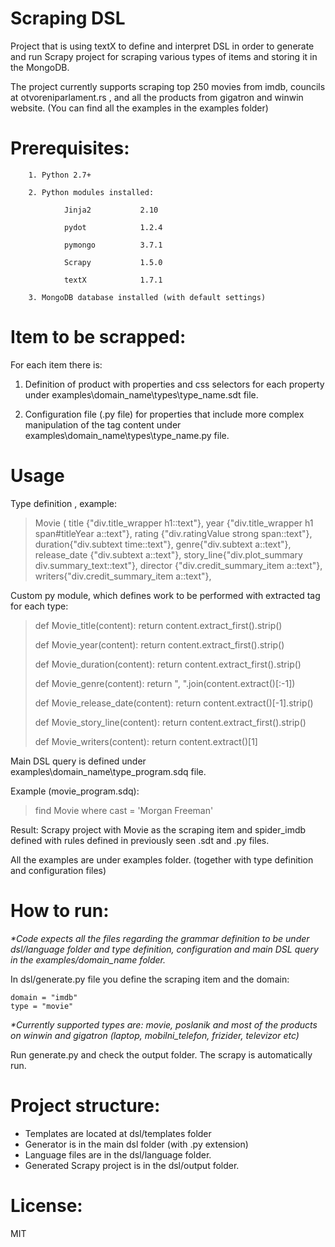 # Scraping DSL

Project that is using textX to define and interpret DSL in order to generate and run Scrapy project for scraping various types of items and storing it in the MongoDB.

The project currently supports scraping top 250 movies from imdb, councils at otvoreniparlament.rs , and all the products from gigatron and winwin website. (You can find all the examples in the examples folder)

# Prerequisites:

        1. Python 2.7+

        2. Python modules installed:

                Jinja2           2.10

                pydot            1.2.4

                pymongo          3.7.1

                Scrapy           1.5.0

                textX            1.7.1

        3. MongoDB database installed (with default settings)

# Item to be scrapped:

For each item there is:

1. Definition of product with properties and css selectors for each property under examples\domain_name\types\type_name.sdt file.

2. Configuration file (.py file) for properties that include more complex manipulation of the tag content under examples\domain_name\types\type_name.py file.

# Usage

Type definition , example:
> Movie (
> title {"div.title_wrapper h1::text"}, 
> year {"div.title_wrapper h1 span#titleYear a::text"},
> rating {"div.ratingValue strong span::text"}, 
> duration{"div.subtext time::text"},
> genre{"div.subtext a::text"},
> release_date {"div.subtext a::text"}, 
> story_line{"div.plot_summary div.summary_text::text"}, 
> director {"div.credit_summary_item a::text"}, 
> writers{"div.credit_summary_item a::text"}, 

Custom py module, which defines work to be performed with extracted tag for each type:
>def Movie_title(content):
>    return content.extract_first().strip()
>
>def Movie_year(content):
>    return content.extract_first().strip()
>
>def Movie_duration(content):
>    return content.extract_first().strip()
>
>def Movie_genre(content):
>   return ", ".join(content.extract()[:-1])
>
>def Movie_release_date(content):
>    return content.extract()[-1].strip()
>
>def Movie_story_line(content):
>   return content.extract_first().strip()
>
>def Movie_writers(content):
>   return content.extract()[1]

Main DSL query is defined under examples\domain_name\type_program.sdq file.

Example (movie_program.sdq):

>find Movie where cast = &#39;Morgan Freeman&#39;

Result:
Scrapy project with Movie as the scraping item and spider_imdb defined with rules defined in previously seen .sdt and .py files.

All the examples are under examples folder. (together with type definition and configuration files)

# How to run:

_\*Code expects all the files regarding the grammar definition to be under dsl/language folder and type definition, configuration and main DSL query in the examples/domain_name folder._

In dsl/generate.py file you define the scraping item and the domain:
> 
    domain = "imdb"
    type = "movie"
>

_\*Currently supported types are: movie, poslanik and most of the products on winwin and gigatron (laptop, mobilni\_telefon, frizider, televizor etc)_

Run generate.py and check the output folder. The scrapy is automatically run.

# Project structure:

- Templates are located at dsl/templates folder
- Generator is in the main dsl folder (with .py extension)
- Language files are in the dsl/language folder.
- Generated Scrapy project is in the dsl/output folder.

# License:

MIT
